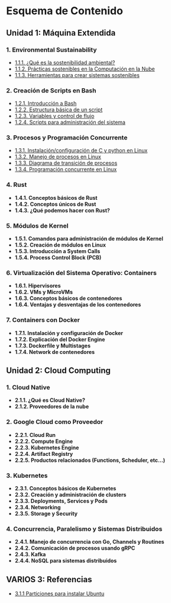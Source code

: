 # Esquema de Contenido

## Unidad 1: Máquina Extendida

### 1. Environmental Sustainability

- [1.1.1. ¿Qué es la sostenibilidad ambiental?](sostenibilidad_ambiental.md#que-es-la-sostenibilidad-ambiental)
- [1.1.2. Prácticas sostenibles en la Computación en la Nube](sostenibilidad_ambiental.md#practicas-sostenibles-en-la-computacion-en-la-nube)
- [1.1.3. Herramientas para crear sistemas sostenibles](sostenibilidad_ambiental.md#herramientas-para-crear-sistemas-sostenibles)

### 2. Creación de Scripts en Bash

- [1.2.1. Introducción a Bash](bash_scripts.md#1-2-1-introducción-a-bash)
- [1.2.2. Estructura básica de un script](bash_scripts.md#1-2-2-estructura-básica-de-un-script)
- [1.2.3. Variables y control de flujo](bash_scripts.md#1-2-3-variables-y-control-de-flujo)
- [1.2.4. Scripts para administración del sistema](bash_scripts.md#1-2-4-scripts-para-administración-del-sistema)


### 3. Procesos y Programación Concurrente

- [1.3.1. Instalación/configuración de C y python en Linux](procesos_concurrencia.md#3.-Procesos-y-Programación-concurrente)
- [1.3.2. Manejo de procesos en Linux](procesos_concurrencia.md#3.-Procesos-y-Programación-concurrente)
- [1.3.3. Diagrama de transición de procesos](procesos_concurrencia.md#3.-Procesos-y-Programación-concurrente)
- [1.3.4. Programación concurrente en Linux](procesos_concurrencia.md#3.-Procesos-y-Programación-concurrente)

### 4. Rust

- **1.4.1. Conceptos básicos de Rust**
- **1.4.2. Conceptos únicos de Rust**
- **1.4.3. ¿Qué podemos hacer con Rust?**

### 5. Módulos de Kernel

- **1.5.1. Comandos para administración de módulos de Kernel**
- **1.5.2. Creación de módulos en Linux**
- **1.5.3. Introducción a System Calls**
- **1.5.4. Process Control Block (PCB)**

### 6. Virtualización del Sistema Operativo: Containers

- **1.6.1. Hipervisores**
- **1.6.2. VMs y MicroVMs**
- **1.6.3. Conceptos básicos de contenedores**
- **1.6.4. Ventajas y desventajas de los contenedores**

### 7. Containers con Docker

- **1.7.1. Instalación y configuración de Docker**
- **1.7.2. Explicación del Docker Engine**
- **1.7.3. Dockerfile y Multistages**
- **1.7.4. Network de contenedores**

## Unidad 2: Cloud Computing

### 1. Cloud Native

- **2.1.1. ¿Qué es Cloud Native?**
- **2.1.2. Proveedores de la nube**

### 2. Google Cloud como Proveedor

- **2.2.1. Cloud Run**
- **2.2.2. Compute Engine**
- **2.2.3. Kubernetes Engine**
- **2.2.4. Artifact Registry**
- **2.2.5. Productos relacionados (Functions, Scheduler, etc…)**

### 3. Kubernetes

- **2.3.1. Conceptos básicos de Kubernetes**
- **2.3.2. Creación y administración de clusters**
- **2.3.3. Deployments, Services y Pods**
- **2.3.4. Networking**
- **2.3.5. Storage y Security**

### 4. Concurrencia, Paralelismo y Sistemas Distribuidos

- **2.4.1. Manejo de concurrencia con Go, Channels y Routines**
- **2.4.2. Comunicación de procesos usando gRPC**
- **2.4.3. Kafka**
- **2.4.4. NoSQL para sistemas distribuidos**

## VARIOS 3: Referencias
- [3.1.1 Particiones para instalar Ubuntu](Links.md#Enlaces-de-Referencia)

